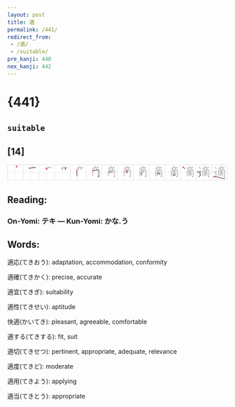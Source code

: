 ```yaml
---
layout: post
title: 適
permalink: /441/
redirect_from:
 - /適/
 - /suitable/
pre_kanji: 440
nex_kanji: 442
---
```


# {441}

## `suitable`

## [14]

<div class="stroke"><img src="../images/E981A9.png" /></div>

## Reading:

### On-Yomi: テキ &mdash; Kun-Yomi: かな.う

## Words:

適応(てきおう): adaptation, accommodation, conformity

適確(てきかく): precise, accurate

適宜(てきぎ): suitability

適性(てきせい): aptitude

快適(かいてき): pleasant, agreeable, comfortable

適する(てきする): fit, suit

適切(てきせつ): pertinent, appropriate, adequate, relevance

適度(てきど): moderate

適用(てきよう): applying

適当(てきとう): appropriate
